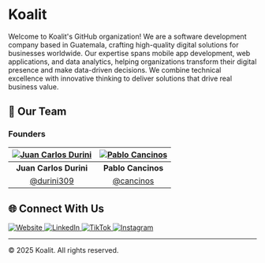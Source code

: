 # Koalit

Welcome to Koalit's GitHub organization! We are a software development company based in Guatemala, crafting high-quality digital solutions for businesses worldwide. Our expertise spans mobile app development, web applications, and data analytics, helping organizations transform their digital presence and make data-driven decisions. We combine technical excellence with innovative thinking to deliver solutions that drive real business value.

## 👥 Our Team

### Founders

| [![Juan Carlos Durini](https://github.com/durini309.png?size=100)](https://github.com/durini309) | [![Pablo Cancinos](https://github.com/cancinos.png?size=100)](https://github.com/cancinos) |
|:---:|:---:|
| **Juan Carlos Durini** | **Pablo Cancinos** |
| [@durini309](https://github.com/durini309) | [@cancinos](https://github.com/cancinos) |

## 🌐 Connect With Us

<div align="left">
  <a href="https://koalit.dev">
    <img src="https://img.shields.io/badge/koalit.dev-gray?style=for-the-badge&logo=web" alt="Website"/>
  </a>
  <a href="https://linkedin.com/company/koalitdev">
    <img src="https://img.shields.io/badge/LinkedIn-0077B5?style=for-the-badge&logo=linkedin&logoColor=white" alt="LinkedIn"/>
  </a>
  <a href="https://www.tiktok.com/@koalitdev">
    <img src="https://img.shields.io/badge/TikTok-000000?style=for-the-badge&logo=tiktok&logoColor=white" alt="TikTok"/>
  </a>
  <a href="https://instagram.com/koalitdev">
    <img src="https://img.shields.io/badge/Instagram-E4405F?style=for-the-badge&logo=instagram&logoColor=white" alt="Instagram"/>
  </a>
</div>

---
© 2025 Koalit. All rights reserved.